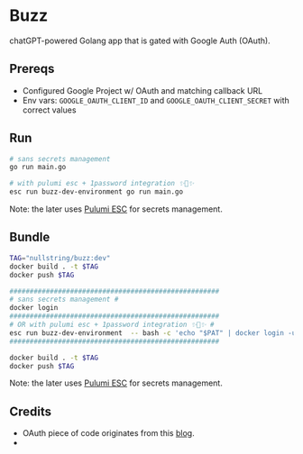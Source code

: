 # Buzz

chatGPT-powered Golang app that is gated with Google Auth (OAuth). 

## Prereqs

- Configured Google Project w/ OAuth and matching callback URL
- Env vars: `GOOGLE_OAUTH_CLIENT_ID` and `GOOGLE_OAUTH_CLIENT_SECRET` with correct values

## Run

```bash
# sans secrets management
go run main.go

# with pulumi esc + 1password integration ✨🔐✨
esc run buzz-dev-environment go run main.go
```

Note: the later uses [Pulumi ESC](https://www.pulumi.com/product/esc/) for secrets management.

## Bundle

```bash
TAG="nullstring/buzz:dev"
docker build . -t $TAG
docker push $TAG

####################################################
# sans secrets management #
docker login
####################################################
# OR with pulumi esc + 1password integration ✨🔐✨ #
esc run buzz-dev-environment  -- bash -c 'echo "$PAT" | docker login -u $U --password-stdin'
####################################################

docker build . -t $TAG
docker push $TAG
```

Note: the later uses [Pulumi ESC](https://www.pulumi.com/product/esc/) for secrets management.

## Credits

- OAuth piece of code originates from this [blog](https://www.kungfudev.com/blog/2018/07/10/oauth2-example-with-go).
- <TBD>